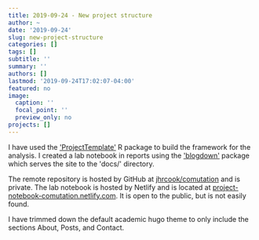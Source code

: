 ```yaml
---
title: 2019-09-24 - New project structure
author: ~
date: '2019-09-24'
slug: new-project-structure
categories: []
tags: []
subtitle: ''
summary: ''
authors: []
lastmod: '2019-09-24T17:02:07-04:00'
featured: no
image:
  caption: ''
  focal_point: ''
  preview_only: no
projects: []
---
```


I have used the ['ProjectTemplate'](http://projecttemplate.net/index.html) R package to build the framework for the analysis. I created a lab notebook in reports using the ['blogdown'](https://bookdown.org/yihui/blogdown/) package which serves the site to the 'docs/' directory.

The remote repository is hosted by GitHub at [jhrcook/comutation](https://github.com/jhrcook/comutation) and is private. The lab notebook is hosted by Netlify and is located at [project-notebook-comutation.netlify.com](https://project-notebook-comutation.netlify.com). It is open to the public, but is not easily found.

I have trimmed down the default academic hugo theme to only include the sections About, Posts, and Contact.
